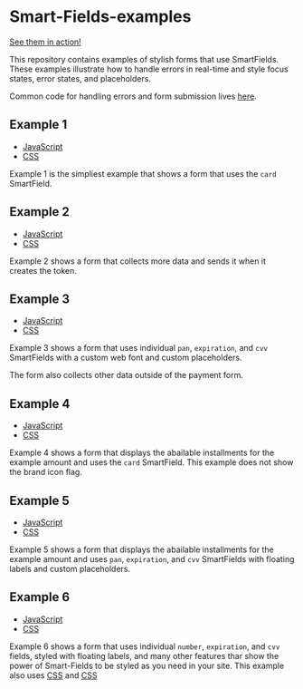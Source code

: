 # Smart-Fields-examples

[See them in action!](https://dlocal.github.io/smart-fields-examples/)

This repository contains examples of stylish forms that use SmartFields. These examples illustrate how to handle errors in real-time and style focus states, error states, and placeholders.

Common code for handling errors and form submission lives [here](js/index.js).

## Example 1

- [JavaScript](js/example-1.js)
- [CSS](css/example-1.css)

Example 1 is the simpliest example that shows a form that uses the `card` SmartField.

## Example 2

- [JavaScript](js/example-2.js)
- [CSS](css/example-2.css)

Example 2 shows a form that collects more data and sends it when it creates the token.

## Example 3

- [JavaScript](js/example-3.js)
- [CSS](css/example-3.css)

Example 3 shows a form that uses individual `pan`, `expiration`, and `cvv` SmartFields with a custom web font and custom placeholders.

The form also collects other data outside of the payment form.

## Example 4

- [JavaScript](js/example-4.js)
- [CSS](css/example-4.css)

Example 4 shows a form that displays the abailable installments for the example amount and uses the `card` SmartField. This example does not show the brand icon flag.

## Example 5

- [JavaScript](js/example-5.js)
- [CSS](css/example-5.css)

Example 5 shows a form that displays the abailable installments for the example amount and uses `pan`, `expiration`, and `cvv` SmartFields with floating labels and custom placeholders.

## Example 6

- [JavaScript](js/example-6.js)
- [CSS](css/example-6.css)

Example 6 shows a form that uses individual `number`, `expiration`, and `cvv` fields, styled with floating labels, and many other features thar show the power of Smart-Fields to be styled as you need in your site.
This example also uses [CSS](css/floating-label.css) and [CSS](css/checkbox.css)
